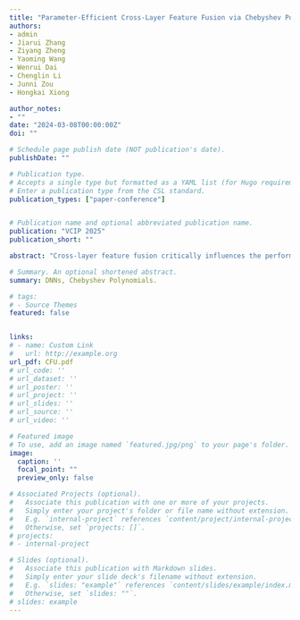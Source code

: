 ```yaml
---
title: "Parameter-Efficient Cross-Layer Feature Fusion via Chebyshev Polynomial Unit"
authors:
- admin
- Jiarui Zhang
- Ziyang Zheng
- Yaoming Wang
- Wenrui Dai
- Chenglin Li
- Junni Zou
- Hongkai Xiong

author_notes:
- ""
date: "2024-03-08T00:00:00Z"
doi: ""

# Schedule page publish date (NOT publication's date).
publishDate: ""

# Publication type.
# Accepts a single type but formatted as a YAML list (for Hugo requirements).
# Enter a publication type from the CSL standard.
publication_types: ["paper-conference"]


# Publication name and optional abbreviated publication name.
publication: "VCIP 2025"
publication_short: ""

abstract: "Cross-layer feature fusion critically influences the performance of deep neural networks, where mainstream approaches like additive fusion of residual connections struggle to model high-order nonlinear interactions, limiting representational capacity, while concatenative fusion of dense connections incurs significant memory and computational overhead. Although recent attention-based feature fusion methods refine feature representations and strengthen hierarchical interactions, they often struggle to balance expressiveness and efficiency. To address these limitations, we propose the Chebyshev Fusion Unit (CFU), a lightweight yet effective cross-layer fusion mechanism. Specifically, CFU computes high-order Chebyshev polynomial terms between residual features and current-layer features, each of which is aggregated through learnable scalar weights, forming enhanced fusion features. This design enables explicit modeling of complex cross-layer dependencies with minimal additional parameters. Extensive experiments across various commonly used base models on image classification, medical image segmentation, and physical law learning tasks demonstrate its superior performance."

# Summary. An optional shortened abstract.
summary: DNNs, Chebyshev Polynomials.

# tags:
# - Source Themes
featured: false


links:
# - name: Custom Link
#   url: http://example.org
url_pdf: CFU.pdf
# url_code: ''
# url_dataset: ''
# url_poster: ''
# url_project: ''
# url_slides: ''
# url_source: ''
# url_video: ''

# Featured image
# To use, add an image named `featured.jpg/png` to your page's folder. 
image:
  caption: ''
  focal_point: ""
  preview_only: false

# Associated Projects (optional).
#   Associate this publication with one or more of your projects.
#   Simply enter your project's folder or file name without extension.
#   E.g. `internal-project` references `content/project/internal-project/index.md`.
#   Otherwise, set `projects: []`.
# projects:
# - internal-project

# Slides (optional).
#   Associate this publication with Markdown slides.
#   Simply enter your slide deck's filename without extension.
#   E.g. `slides: "example"` references `content/slides/example/index.md`.
#   Otherwise, set `slides: ""`.
# slides: example
---
```


<!-- {{% callout note %}}
Create your slides in Markdown - click the *Slides* button to check out the example.
{{% /callout %}}

Add the publication's **full text** or **supplementary notes** here. You can use rich formatting such as including [code, math, and images](https://wowchemy.com/docs/content/writing-markdown-latex/). -->
